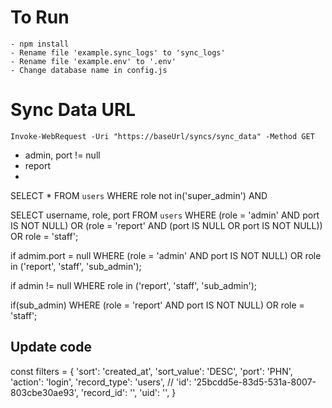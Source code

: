 # To Run 
    - npm install 
    - Rename file 'example.sync_logs' to 'sync_logs'
    - Rename file 'example.env' to '.env'
    - Change database name in config.js      

# Sync Data URL 
    Invoke-WebRequest -Uri "https://baseUrl/syncs/sync_data" -Method GET 


- admin, port != null
- report
-  

SELECT * FROM `users`
WHERE role not in('super_admin') AND



SELECT username, role, port FROM `users` WHERE (role = 'admin' AND port IS NOT NULL) OR (role = 'report' AND (port IS NULL OR port IS NOT NULL)) OR role = 'staff';

if admim.port = null
WHERE (role = 'admin' AND port IS NOT NULL) OR role in ('report', 'staff', 'sub_admin');

if admin != null
WHERE role in ('report', 'staff', 'sub_admin');

if(sub_admin) 
WHERE (role = 'report' AND port IS NOT NULL) OR role = 'staff';


## Update code 
const filters = {
    'sort': 'created_at',
    'sort_value': 'DESC',
    'port': 'PHN',
    'action': 'login',
    'record_type': 'users',
    // 'id': '25bcdd5e-83d5-531a-8007-803cbe30ae93',
    'record_id': '',
    'uid': '',
}